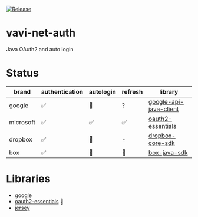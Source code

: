 [![Release](https://jitpack.io/v/umjammer/vavi-net-auth.svg)](https://jitpack.io/#umjammer/vavi-net-auth)

# vavi-net-auth

Java OAuth2 and auto login

# Status

| brand                 | authentication | autologin | refresh | library |
|--------------------|----------------|-----------|-----------|---------|
| google             | ✅              | 🚧         | ?     | [google-api-java-client](https://developers.google.com/api-client-library/java/) |
| microsoft          | ✅              | ✅         | ✅     | [oauth2-essentials](https://github.com/dmfs/oauth2-essentials) |
| dropbox            | ✅              | 🚧         | -     | [dropbox-core-sdk](https://github.com/dropbox/dropbox-sdk-java) |
| box                | ✅              | 🚧         | 🚧     | [box-java-sdk](https://github.com/box/box-java-sdk) |


# Libraries

 * google
 * [oauth2-essentials](https://github.com/dmfs/oauth2-essentials) 🎯
 * [jersey](https://jersey.github.io/)
